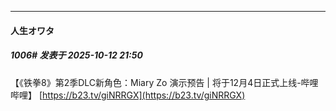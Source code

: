 ﻿
*****

####  人生オワタ  
##### 1006#       发表于 2025-10-12 21:50

【《铁拳8》第2季DLC新角色：Miary Zo 演示预告 | 将于12月4日正式上线-哔哩哔哩】 [https://b23.tv/giNRRGX](https://b23.tv/giNRRGX)

